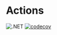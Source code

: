 # Actions
![.NET](https://github.com/Giviruk/Actions/actions/workflows/dotnet.yml/badge.svg)
[![codecov](https://codecov.io/gh/Giviruk/Actions/branch/master/graph/badge.svg?token=F5HFP6H9UI)](https://codecov.io/gh/Giviruk/Actions)
